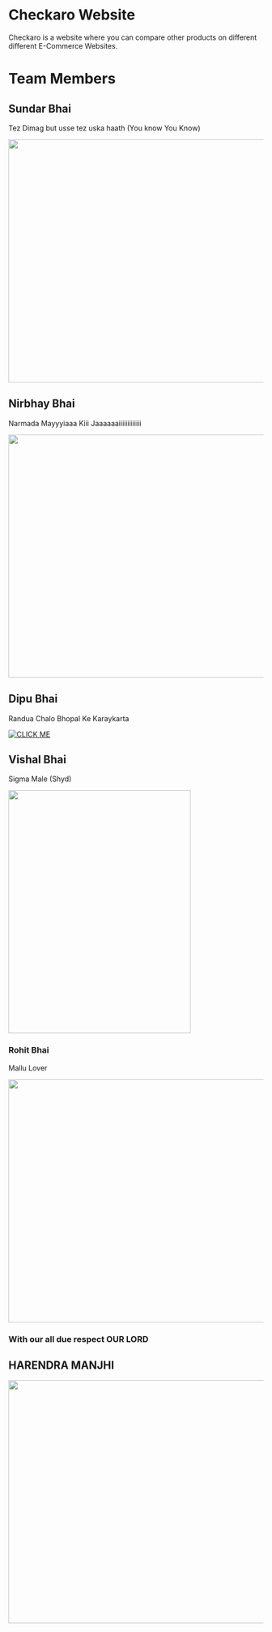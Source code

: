 # Checkaro Website 
Checkaro is a website where you can compare other products on different different E-Commerce Websites.
# Team Members
## Sundar Bhai
Tez Dimag but usse tez uska haath (You know You Know)

<img src="https://thumbs.dreamstime.com/z/touching-himself-unrecognizable-man-watching-pornography-masturbating-online-porn-video-digital-world-sex-erotic-touching-235791187.jpg" width="720" height="480">

## Nirbhay Bhai 
Narmada Mayyyiaaa Kiii Jaaaaaaiiiiiiiiiiiii
   
<img src="https://www.samvad.in/Encyc/2022/2/7/WhatsApp-Image-2022-02-07-at-5.27.30-PM_202202071737431546_H@@IGHT_838_W@@IDTH_1280.jpeg" width="720" height="480">

## Dipu Bhai
Randua Chalo Bhopal Ke Karaykarta

[![CLICK ME](https://img.youtube.com/vi/IH92vUve7rA/0.jpg)](https://www.youtube.com/watch?v=IH92vUve7rA_ID_HERE )

## Vishal Bhai
Sigma Male (Shyd)

<img src="https://i.kym-cdn.com/photos/images/facebook/001/492/083/bb7.jpg" width="360" height="480">

### Rohit Bhai
Mallu Lover

<img src="https://i.ytimg.com/vi/pywx65Tfmq8/maxresdefault.jpg" width="720" height="480">


### With our all due respect OUR LORD 
## HARENDRA MANJHI

<img src="https://media.licdn.com/dms/image/C4D03AQHm9QtcR2rtNA/profile-displayphoto-shrink_400_400/0/1656600296915?e=1681948800&v=beta&t=uGznhEdQdpy0HpegFQdccA7L1PIsyOhBHqAIKUgNrD0" width="720" height="480">




[def]: https://www.samvad.in/Encyc/2022/2/7/WhatsApp-Image-2022-02-07-at-5.27.30-PM_202202071737431546_H@@IGHT_838_W@@IDTH_1280.jpeg  
